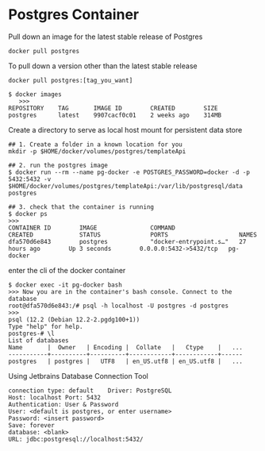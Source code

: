 # Postgres Container

Pull down an image for the latest stable release of Postgres

`docker pull postgres`

To pull down a version other than the latest stable release

`docker pull postgres:[tag_you_want]`

```
$ docker images
   >>>
REPOSITORY    TAG       IMAGE ID        CREATED        SIZE
postgres      latest    9907cacf0c01    2 weeks ago    314MB
```

Create a directory to serve as local host mount for persistent data store

```
## 1. Create a folder in a known location for you
mkdir -p $HOME/docker/volumes/postgres/templateApi

## 2. run the postgres image
$ docker run --rm --name pg-docker -e POSTGRES_PASSWORD=docker -d -p 5432:5432 -v $HOME/docker/volumes/postgres/templateApi:/var/lib/postgresql/data  postgres

## 3. check that the container is running
$ docker ps
>>>
CONTAINER ID        IMAGE               COMMAND                  CREATED             STATUS              PORTS                    NAMES
dfa570d6e843        postgres            "docker-entrypoint.s…"   27 hours ago        Up 3 seconds        0.0.0.0:5432->5432/tcp   pg-docker
```

enter the cli of the docker container

```
$ docker exec -it pg-docker bash
>>> Now you are in the container's bash console. Connect to the database
root@dfa570d6e843:/# psql -h localhost -U postgres -d postgres
>>>
psql (12.2 (Debian 12.2-2.pgdg100+1))
Type "help" for help.
postgres-# \l
List of databases
Name       |  Owner   | Encoding |  Collate   |   Ctype    |   ...
-----------+----------+----------+------------+------------+------postgres   | postgres |   UTF8   | en_US.utf8 | en_US.utf8 |   ...
```


Using Jetbrains Database Connection Tool

```
connection type: default    Driver: PostgreSQL
Host: localhost Port: 5432
Authentication: User & Password
User: <default is postgres, or enter username>
Password: <insert password>
Save: forever
database: <blank>
URL: jdbc:postgresql://localhost:5432/
```

